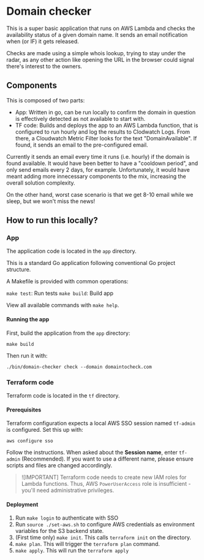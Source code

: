 # Domain checker

This is a super basic application that runs on AWS Lambda and checks the availability status of a given domain name. It sends an email notification when (or IF) it gets released.

Checks are made using a simple whois lookup, trying to stay under the radar, as any other action like opening the URL in the browser could signal there's interest to the owners.

## Components

This is composed of two parts:
- App: Written in go, can be run locally to confirm the domain in question is effectively detected as not available to start with.
- TF code: Builds and deploys the app to an AWS Lambda function, that is configured to run hourly and log the results to Clodwatch Logs. From there, a Cloudwatch Metric Filter looks for the text "DomainAvailable". If found, it sends an email to the pre-configured email.

Currently it sends an email every time it runs (i.e. hourly) if the domain is found available. It would have been better to have a "cooldown period", and only send emails every 2 days, for example. Unfortunately, it would have meant adding more innecessary components to the mix, increasing the overall solution complexity. 

On the other hand, worst case scenario is that we get 8-10 email while we sleep, but we won't miss the news!

## How to run this locally?

### App

The application code is located in the `app` directory.

This is a standard Go application following conventional Go project structure.

A Makefile is provided with common operations:

`make test`: Run tests
`make build`: Build app

View all available commands with `make help`.

#### Running the app

First, build the application from the `app` directory:

`make build`

Then run it with:

`./bin/domain-checker check --domain domaintocheck.com` 

### Terraform code

Terraform code is located in the `tf` directory.

#### Prerequisites

Terraform configuration expects a local AWS SSO session named `tf-admin` is configured. Set this up with:

`aws configure sso`

Follow the instructions. When asked about the **Session name**, enter `tf-admin` (Recommended). If you want to use a different name, please ensure scripts and files are changed accordingly.

>![IMPORTANT]
> Terraform code needs to create new IAM roles for Lambda functions. Thus, AWS `PowerUserAccess` role is insufficient - you'll need administrative privileges.

#### Deployment

1. Run `make login` to authenticate with SSO
1. Run `source ./set-aws.sh` to configure AWS credentials as environment variables for the S3 backend state.
1. (First time only) `make init`. This calls `terraform init` on the directory.
1. `make plan`. This will trigger the `terraform plan` command.
1. `make apply`. This will run the `terraform apply`
